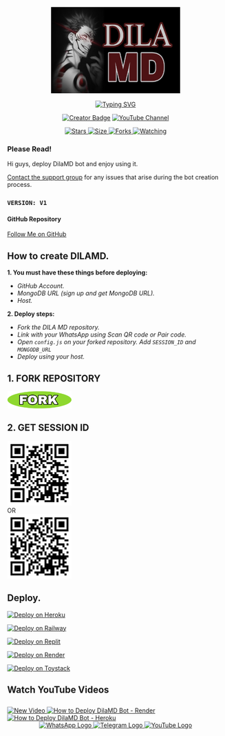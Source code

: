 <div class="repo" align="center">
 
  <a href="#">
    <img src="media/readme/img/Picsart_24-09-01_19-11-57-881.jpg" width="300" height="200" alt="KING DILA WHATSAPP BOT"></img>
    <p align="center">
      <a href="#"><img src="http://readme-typing-svg.herokuapp.com?color=ffffff&center=true&vCenter=true&multiline=false&lines=DILA+MD+WHATSAPP+BOT" alt="Typing SVG"></a>
    </p>
    <p align="center">
      <a href="#"><img title="Creator" src="https://img.shields.io/badge/Creator-MrDila-white.svg?style=for-the-badge&logo=github&color=white" alt="Creator Badge"></a>
      <a href="https://youtube.com/@dila_lk">
        <img title="YouTube Channel" src="https://img.shields.io/badge/YouTube-Subscribe-white.svg?style=for-the-badge&logo=youtube&color=red" alt="YouTube Channel">
      </a>
    </p>
    <p align="center">
      <a href="https://github.com/themiyadilann/Dila-MD">
        <img title="GitHub Repo Stars" src="https://img.shields.io/github/stars/themiyadilann/Dila-MD?style=flat-square&color=white" alt="Stars">
      </a>
      <a href="https://github.com/themiyadilann/Dila-MD">
        <img title="Repo Size" src="https://img.shields.io/github/repo-size/themiyadilann/Dila-MD?style=flat-square&color=white" alt="Size">
      </a>
      <a href="https://github.com/themiyadilann/Dila-MD/fork">
        <img title="Forks" src="https://img.shields.io/github/forks/themiyadilann/Dila-MD?style=flat-square&color=white" alt="Forks">
      </a>
      <a href="https://github.com/themiyadilann/Dila-MD/watchers">
        <img title="Watching" src="https://img.shields.io/github/watchers/themiyadilann/Dila-MD?style=flat-square&color=white" alt="Watching">
      </a>
      <a href="https://github.com/themiyadilann/Dila-MD/branches">

   
  </a>
</div>

### Please Read!
Hi guys, deploy DilaMD bot and enjoy using it.

[Contact the support group](https://t.me/dilalk) for any issues that arise during the bot creation process. 

### `VERSION: V1`

#### GitHub Repository
[Follow Me on GitHub](https://github.com/themiyadilann/Dila-MD)

## How to create DILAMD.
**1. You must have these things before deploying:**
- _GitHub Account._
- _MongoDB URL (sign up and get MongoDB URL)._
- _Host._

**2. Deploy steps:**
- _Fork the  DILA MD repository._
- _Link with your WhatsApp using Scan QR code or Pair code._
- _Open `config.js` on your forked repository. Add `SESSION_ID` and `MONGODB_URL`_
- _Deploy using your host._

## 1. FORK REPOSITORY
<a href="https://github.com/themiyadilann/Dila-MD/fork"> <img src="media/readme/img/Picsart_24-09-02_15-24-30-989.png" width="150" height="40" alt="Fork Repository"> </a>

## 2. GET SESSION ID
<a href="https://Dilamdbot.vercel.app"> <img src="media/readme/img/facebook.png" width="150" height="150" alt="Get Session ID"> </a></br>
    OR   
<a href="https://Dilamdbot.vercel.app"> <img src="media/readme/img/facebook.png" width="150" height="150" alt="Get Session ID"> </a>
</br>

## Deploy.
[![Deploy on Heroku](https://img.shields.io/badge/dila_deploy_on_heroku-7300d8?style=for-the-badge&logo=heroku&logoColor=white)](https://heroku.com/deploy?template=https://github.com/themiyadilann/Dila-MD)
  
[![Deploy on Railway](https://img.shields.io/badge/dila_deploy_on_railway-00c851?style=for-the-badge&logo=railway&logoColor=white)](https://railway.app?referralCode=king-dila)
   
[![Deploy on Replit](https://img.shields.io/badge/dila_deploy_on_replit-ff4000?style=for-the-badge&logo=replit&logoColor=white)](https://replit.com/)
   
[![Deploy on Render](https://img.shields.io/badge/dila_deploy_on_render-3f0f3f?style=for-the-badge&logo=render&logoColor=white)](https://docs.render.com/free)

[![Deploy on Toystack](https://img.shields.io/badge/dila_deploy_on_toystack-ff8c00?style=for-the-badge&logo=render&logoColor=white)](https://toystack.ai)

## Watch YouTube Videos

<a href="https://youtu.be/WKtNfJeJdYg?si=Cw61gkpIdWhJOdTu" target="_blank">
  <img src="https://img.youtube.com/vi/WKtNfJeJdYg/hqdefault.jpg" alt="New Video" width="320" height="180" style="border: none; cursor: pointer; margin-top: 10px;">
</a>

<a href="https://youtu.be/7PJ5_gYJ9CM?si=qpSW7aDLlJrVuVey" target="_blank">
  <img src="https://img.youtube.com/vi/7PJ5_gYJ9CM/hqdefault.jpg" alt="How to Deploy DilaMD Bot - Render" width="320" height="180" style="border: none; cursor: pointer;">
</a>

<a href="https://youtu.be/aPPDOI5shq4?si=bSjQgjgAhQcAeTm7" target="_blank">
  <img src="https://img.youtube.com/vi/aPPDOI5shq4/hqdefault.jpg" alt="How to Deploy DilaMD Bot - Heroku" width="320" height="180" style="border: none; cursor: pointer;">
</a>


<!-- Add this section at the bottom of your existing HTML -->
<div class="social-buttons" align="center">
  <a href="https://whatsapp.com/channel/0029ValK0gn4SpkP6iaXoj2y" target="_blank">
    <img src="https://upload.wikimedia.org/wikipedia/commons/6/6b/WhatsApp.svg" width="50" height="50" alt="WhatsApp Logo">
  </a>
  <a href="https://t.me/dilalk" target="_blank">
    <img src="https://upload.wikimedia.org/wikipedia/commons/8/82/Telegram_logo.svg" width="50" height="50" alt="Telegram Logo">
  </a>
  <a href="https://youtube.com/@dila_lk?si=QrRSHY33aKbdtZyf" target="_blank">
    <img src="https://upload.wikimedia.org/wikipedia/commons/4/42/YouTube_icon_%282013-2017%29.png" width="50" height="50" alt="YouTube Logo">
  </a>
</div>
